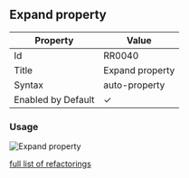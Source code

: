 ## Expand property

| Property           | Value           |
| ------------------ | --------------- |
| Id                 | RR0040          |
| Title              | Expand property |
| Syntax             | auto\-property  |
| Enabled by Default | &#x2713;        |

### Usage

![Expand property](../../images/refactorings/ExpandProperty.png)

[full list of refactorings](Refactorings.md)
